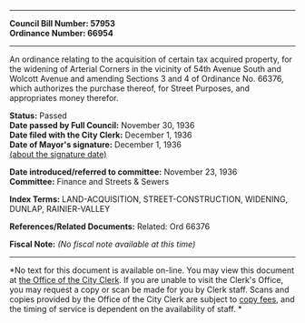 * * * * *  
  
**Council Bill Number: [](#h0)[](#h2)57953**   
**Ordinance Number: 66954**  
  
* * * * *  
  
An ordinance relating to the acquisition of certain tax acquired property, for the widening of Arterial Corners in the vicinity of 54th Avenue South and Wolcott Avenue and amending Sections 3 and 4 of Ordinance No. 66376, which authorizes the purchase thereof, for Street Purposes, and appropriates money therefor.  
  
**Status:** Passed   
**Date passed by Full Council:** November 30, 1936   
**Date filed with the City Clerk:** December 1, 1936   
**Date of Mayor's signature:** December 1, 1936   
[(about the signature date)](/~public/approvaldate.htm)   
  
  
**Date introduced/referred to committee:** November 23, 1936   
**Committee:** Finance and Streets & Sewers   
  
**Index Terms:** LAND-ACQUISITION, STREET-CONSTRUCTION, WIDENING, DUNLAP, RAINIER-VALLEY  
  
**References/Related Documents:** Related: Ord 66376  
  
**Fiscal Note:** *(No fiscal note available at this time)*  
  
* * * * *  
  
*No text for this document is available on-line. You may view this document at [the Office of the City Clerk](http://www.seattle.gov/leg/clerk/contactUs.htm). If you are unable to visit the Clerk's Office, you may request a copy or scan be made for you by Clerk staff. Scans and copies provided by the Office of the City Clerk are subject to [copy fees](http://clerk.seattle.gov/~public/clerkfees.htm), and the timing of service is dependent on the availability of staff. *  
  
  
